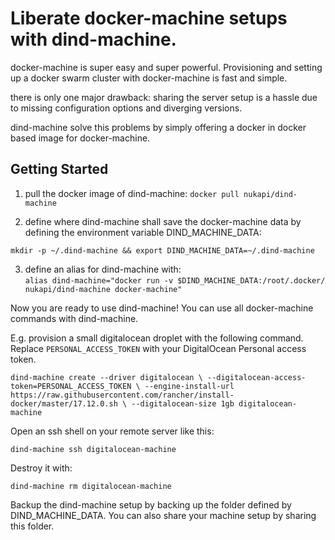 # Liberate docker-machine setups with dind-machine.

docker-machine is super easy and super powerful. 
Provisioning and setting up a docker swarm cluster 
with docker-machine is fast and simple.

there is only one major drawback: sharing the server setup 
is a hassle due to missing configuration 
options and diverging versions.  

dind-machine solve this problems by simply offering a docker in docker based 
image for docker-machine.

## Getting Started

1. pull the docker image of dind-machine:
`docker pull nukapi/dind-machine`  

2. define where dind-machine shall save the docker-machine data by defining the environment variable DIND_MACHINE_DATA:  

`mkdir -p ~/.dind-machine && export DIND_MACHINE_DATA=~/.dind-machine`  

3. define an alias for dind-machine with:  
`alias dind-machine="docker run -v $DIND_MACHINE_DATA:/root/.docker/ nukapi/dind-machine docker-machine"`

Now you are ready to use dind-machine! You can use all docker-machine commands with dind-machine.  

E.g. provision a small digitalocean droplet with the following command. Replace `PERSONAL_ACCESS_TOKEN` with
your DigitalOcean Personal access token.

`dind-machine create --driver digitalocean \
--digitalocean-access-token=PERSONAL_ACCESS_TOKEN \
--engine-install-url https://raw.githubusercontent.com/rancher/install-docker/master/17.12.0.sh \
--digitalocean-size 1gb digitalocean-machine` 

Open an ssh shell on your remote server like this:  

`dind-machine ssh digitalocean-machine`  

Destroy it with:  
 
`dind-machine rm digitalocean-machine`

Backup the dind-machine setup by backing up the 
folder defined by DIND_MACHINE_DATA. You can also 
share your machine setup by sharing this folder.

